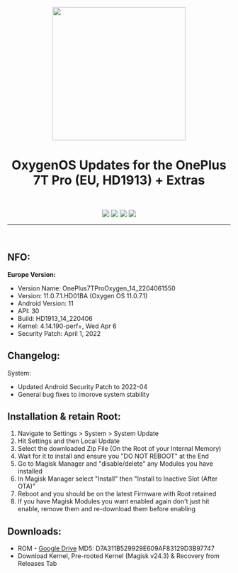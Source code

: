 <p align="center"><img src="https://i.ibb.co/Lr1xSgQ/OP7TPro.png" width="300"></a>
<h1 align="center"><b>OxygenOS Updates for the OnePlus 7T Pro (EU, HD1913) + Extras</b></h1>
<br />         
           
<p align="center">           
<a href="https://forum.xda-developers.com/t/oos-eu-hd1913-oxygen-os-updates-extras-february-2022.4251837/" alt="XDA Thread"><img src="https://img.shields.io/badge/XDA-Thread-orange.svg"></a>
<a href="" alt="Latest Release"><img src="https://img.shields.io/github/v/release/K3V1991/OnePlus-7T-Pro-OxygenOS-Updates-and-Extras-EU-HD1913?color=blueviolet&label=Latest%20Release"></a>
<a href="https://www.paypal.com/cgi-bin/webscr?cmd=_s-xclick&hosted_button_id=HW8B98TVDLKWA" alt="Donate-PayPal"><img src="https://img.shields.io/badge/Donate-PayPal-blue"></a>
<a href="https://github.com/K3V1991/Donate-Crypto/blob/main/README.md" alt="Donate-Crypto"><img src="https://img.shields.io/badge/Donate-Crypto-yellow"></a>
</p>
<hr>
<br />

## NFO:
**Europe Version:**
* Version Name: OnePlus7TProOxygen_14_2204061550
* Version: 11.0.7.1.HD01BA (Oxygen OS 11.0.7.1)
* Android Version: 11
* API: 30
* Build: HD1913_14_220406
* Kernel: 4.14.190-perf+, Wed Apr 6
* Security Patch: April 1, 2022

## Changelog:
System:
* Updated Android Security Patch to 2022-04
* General bug fixes to imorove system stability

## Installation & retain Root:
01. Navigate to Settings > System > System Update
02. Hit Settings and then Local Update
03. Select the downloaded Zip File (On the Root of your Internal Memory)
04. Wait for it to install and ensure you "DO NOT REBOOT" at the End
05. Go to Magisk Manager and "disable/delete" any Modules you have installed
06. In Magisk Manager select "Install" then "Install to Inactive Slot (After OTA)"
07. Reboot and you should be on the latest Firmware with Root retained
08. If you have Magisk Modules you want enabled again don't just hit enable, remove them and re-download them before enabling

## Downloads:
* ROM - [Google Drive](https://drive.google.com/file/d/12PpO27VxzH2L1WLS2GG-5pVSopZJqTUf/view?usp=sharing) MD5: D7A311B529929E609AF83129D3B97747
* Download Kernel, Pre-rooted Kernel (Magisk v24.3) & Recovery from Releases Tab
